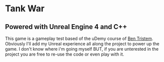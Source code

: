 # Tank War
## Powered with Unreal Engine 4 and C++

This game is a gameplay test based of the uDemy course of [Ben Tristem](https://www.udemy.com/unrealcourse/). Obviously I'll add my Unreal experience all along the project to power up the game.
I don't know where i'm going myself BUT, if you are unterested in the project you are free to re-use the code or even play with it.

